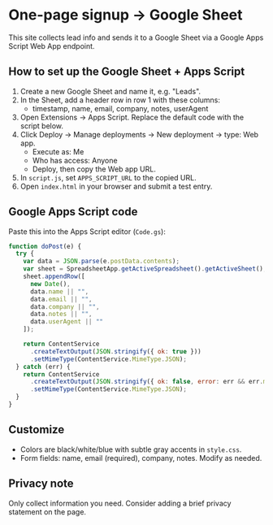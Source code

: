 # One-page signup → Google Sheet

This site collects lead info and sends it to a Google Sheet via a Google Apps Script Web App endpoint.

## How to set up the Google Sheet + Apps Script

1. Create a new Google Sheet and name it, e.g. "Leads".
2. In the Sheet, add a header row in row 1 with these columns:
	- timestamp, name, email, company, notes, userAgent
3. Open Extensions → Apps Script. Replace the default code with the script below.
4. Click Deploy → Manage deployments → New deployment → type: Web app.
	- Execute as: Me
	- Who has access: Anyone
	- Deploy, then copy the Web app URL.
5. In `script.js`, set `APPS_SCRIPT_URL` to the copied URL.
6. Open `index.html` in your browser and submit a test entry.

## Google Apps Script code
Paste this into the Apps Script editor (`Code.gs`):

```javascript
function doPost(e) {
  try {
    var data = JSON.parse(e.postData.contents);
    var sheet = SpreadsheetApp.getActiveSpreadsheet().getActiveSheet();
    sheet.appendRow([
      new Date(),
      data.name || "",
      data.email || "",
      data.company || "",
      data.notes || "",
      data.userAgent || ""
    ]);

    return ContentService
      .createTextOutput(JSON.stringify({ ok: true }))
      .setMimeType(ContentService.MimeType.JSON);
  } catch (err) {
    return ContentService
      .createTextOutput(JSON.stringify({ ok: false, error: err && err.message }))
      .setMimeType(ContentService.MimeType.JSON);
  }
}
```

## Customize
- Colors are black/white/blue with subtle gray accents in `style.css`.
- Form fields: name, email (required), company, notes. Modify as needed.

## Privacy note
Only collect information you need. Consider adding a brief privacy statement on the page.

